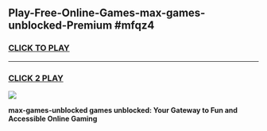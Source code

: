 
## Play-Free-Online-Games-max-games-unblocked-Premium #mfqz4
<h3>
<a href="https://premium.freeplayer.one?title=max-games-unblocked&ref=8M">CLICK TO PLAY</a></h3>
<hr>

<h3>
<a href="https://premium.freeplayer.one?title=max-games-unblocked&ref=8M">CLICK 2 PLAY</a>
  
</h3>

<a href="https://premium.freeplayer.one?title=max-games-unblocked&ref=8M"><img src="https://clearcache.store/games.png"></a>


**max-games-unblocked games unblocked: Your Gateway to Fun and Accessible Online Gaming**

